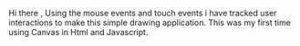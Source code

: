 Hi there ,
Using the mouse events and touch events i have tracked user interactions to make this simple drawing application.
This was my first time using Canvas in Html and Javascript.
